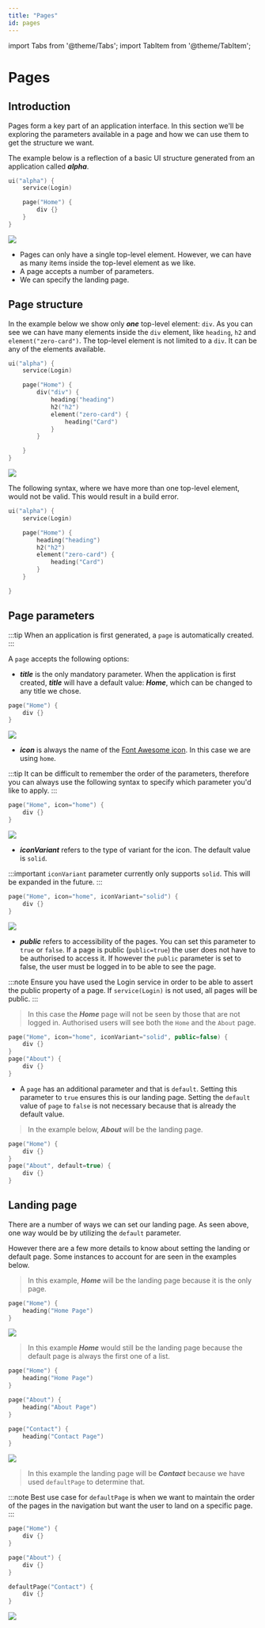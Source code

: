 ```yaml
---
title: "Pages"
id: pages
---
```


import Tabs from '@theme/Tabs';
import TabItem from '@theme/TabItem';

# Pages

## Introduction

Pages form a key part of an application interface. In this section we'll be exploring the parameters available in a page and how we can use them to get the structure we want.

The example below is a reflection of a basic UI structure generated from an application called **_alpha_**.

```kotlin
ui("alpha") {
    service(Login)

    page("Home") {
        div {}
    }
}
```

![](/img/home.PNG)

- Pages can only have a single top-level element. However, we can have as many items inside the top-level element as we like.
- A page accepts a number of parameters.
- We can specify the landing page.

## Page structure

In the example below we show only **_one_** top-level element: `div`. As you can see we can have many elements inside the `div` element, like `heading`, `h2` and `element("zero-card")`. The top-level element is not limited to a `div`. It can be any of the elements available.

```kotlin
ui("alpha") {
    service(Login)

    page("Home") {
        div("div") {
            heading("heading")
            h2("h2")
            element("zero-card") {
                heading("Card")
            }
        }

    }
}
```

![](/img/nested-2.PNG)

The following syntax, where we have more than one top-level element, would not be valid. This would result in a build error.

```kotlin
ui("alpha") {
    service(Login)

    page("Home") {
        heading("heading")
        h2("h2")
        element("zero-card") {
            heading("Card")
        }
    }

}
```

## Page parameters

:::tip
When an application is first generated, a `page` is automatically created.
:::

A `page` accepts the following options:

- **_title_** is the only mandatory parameter. When the application is first created, **_title_** will have a default value: **_Home_**, which can be changed to any title we chose.

```kotlin
page("Home") {
    div {}
}
```

![](/img/home.PNG)

- **_icon_** is always the name of the [Font Awesome icon](https://fontawesome.com/icons). In this case we are using `home`.

:::tip
It can be difficult to remember the order of the parameters, therefore you can always use the following syntax to specify which parameter you'd like to apply.
:::

```kotlin
page("Home", icon="home") {
    div {}
}
```

![](/img/home-icon.PNG)

- **_iconVariant_** refers to the type of variant for the icon. The default value is `solid`.

:::important
`iconVariant` parameter currently only supports `solid`. This will be expanded in the future.
:::

```kotlin
page("Home", icon="home", iconVariant="solid") {
    div {}
}
```

![](/img/home-icon.PNG)

- **_public_** refers to accessibility of the pages. You can set this parameter to `true` or `false`. If a page is public (`public=true`) the user does not have to be authorised to access it. If however the `public` parameter is set to false, the user must be logged in to be able to see the page.

:::note
Ensure you have used the Login service in order to be able to assert the public property of a page. If `service(Login)` is not used, all pages will be public.
:::

> In this case the **_Home_** page will not be seen by those that are not logged in. Authorised users will see both the `Home` and the `About` page.

```kotlin
page("Home", icon="home", iconVariant="solid", public=false) {
    div {}
}
page("About") {
    div {}
}
```

- A `page` has an additional parameter and that is `default`. Setting this parameter to `true` ensures this is our landing page. Setting the `default` value of `page` to `false` is not necessary because that is already the default value.

> In the example below, **_About_** will be the landing page.

```kotlin
page("Home") {
    div {}
}
page("About", default=true) {
    div {}
}
```

## Landing page

There are a number of ways we can set our landing page. As seen above, one way would be by utilizing the `default` parameter.

However there are a few more details to know about setting the landing or default page. Some instances to account for are seen in the examples below.

> In this example, **_Home_** will be the landing page because it is the only page.

```kotlin
page("Home") {
    heading("Home Page")
}
```

![](/img/home-alone.PNG)

> In this example **_Home_** would still be the landing page because the default page is always the first one of a list.

```kotlin
page("Home") {
    heading("Home Page")
}

page("About") {
    heading("About Page")
}

page("Contact") {
    heading("Contact Page")
}
```

![](/img/home-list.PNG)

> In this example the landing page will be **_Contact_** because we have used `defaultPage` to determine that.

:::note
Best use case for `defaultPage` is when we want to maintain the order of the pages in the navigation but want the user to land on a specific page.
:::

```kotlin
page("Home") {
    div {}
}

page("About") {
    div {}
}

defaultPage("Contact") {
    div {}
}
```

![](/img/contact-default.PNG)
